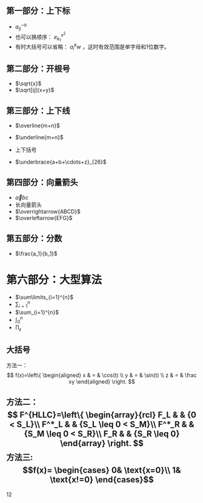 ## 第一部分：上下标
- $a^{-\alpha}_{ij}$
- 也可以换顺序： $e_{k_1}^{x^2}$
- 有时大括号可以省略： $a_i^kw$ ，这时有效范围是单字母和1位数字。

## 第二部分：开根号
- $\sqrt{x}$
- $\sqrt[ij]{x+y}$

## 第三部分：上下线
- $\overline{m+n}$
- $\underline{m+n}$

- 上下括号
- $\underbrace{a+b+\cdots+z}_{26}$

## 第四部分：向量箭头
- $\vec abc$
- 长向量箭头
- $\overrightarrow{ABCD}$
-  $\overleftarrow{EFG}$

## 第五部分：分数
- $\frac{a_1}{b_1}$

# 第六部分：大型算法
- $\sum\limits_{i=1}^{n}$
- $\sum\nolimits_{i=1}^{n}$
- $\sum_{i=1}^{n}$
- $\int_{0}^{n}$
- $\prod_\epsilon$

## 大括号
方法一：
$$ f(x)=\left\{
\begin{aligned}
x & = & \cos(t) \\
y & = & \sin(t) \\
z & = & \frac xy
\end{aligned}
\right.
$$

方法二：
$$ F^{HLLC}=\left\{
\begin{array}{rcl}
F_L       &      & {0      <      S_L}\\
F^*_L     &      & {S_L \leq 0 < S_M}\\
F^*_R     &      & {S_M \leq 0 < S_R}\\
F_R       &      & {S_R \leq 0}
\end{array} \right. $$
方法三:
$$f(x)=
\begin{cases}
0& \text{x=0}\\
1& \text{x!=0}
\end{cases}$$
---
12
